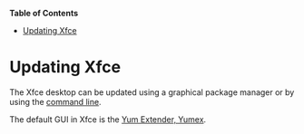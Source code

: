 

**Table of Contents**  

- [Updating Xfce](#updating-xfce)



<a name="updating-xfce"></a>
# Updating Xfce

The Xfce desktop can be updated using a graphical package manager or by using the [command line](https://github.com/kororaproject/kp-documentation/wiki/Updating-Via-command-Line).

The default GUI in Xfce is the [Yum Extender, Yumex](https://github.com/kororaproject/kp-documentation/wiki/Updating-With-Yumex).
